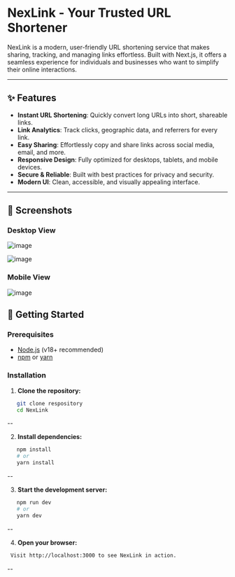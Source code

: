 # NexLink - Your Trusted URL Shortener

NexLink is a modern, user-friendly URL shortening service that makes sharing, tracking, and managing links effortless. Built with Next.js, it offers a seamless experience for individuals and businesses who want to simplify their online interactions.

---

## ✨ Features

- **Instant URL Shortening**: Quickly convert long URLs into short, shareable links.
- **Link Analytics**: Track clicks, geographic data, and referrers for every link.
- **Easy Sharing**: Effortlessly copy and share links across social media, email, and more.
- **Responsive Design**: Fully optimized for desktops, tablets, and mobile devices.
- **Secure & Reliable**: Built with best practices for privacy and security.
- **Modern UI**: Clean, accessible, and visually appealing interface.

---

## 📸 Screenshots

### Desktop View
![image](https://github.com/user-attachments/assets/60edcd59-f3d9-4a44-9af5-8e16bc53325a)

![image](https://github.com/user-attachments/assets/c47c3311-efc1-4666-a6aa-783627a80591)

### Mobile View

![image](https://github.com/user-attachments/assets/c6b19676-ed89-449f-ad2a-3fe5a924638a)

## 🚀 Getting Started

### Prerequisites

- [Node.js](https://nodejs.org/) (v18+ recommended)
- [npm](https://www.npmjs.com/) or [yarn](https://yarnpkg.com/)

### Installation

1. **Clone the repository:**
```sh
   git clone respository
   cd NexLink
```
--

2. **Install dependencies:**
```sh
   npm install
   # or
   yarn install
```
--
 
3. **Start the development server:**
```sh
   npm run dev
   # or
   yarn dev
```
--

4. **Open your browser:**
 ```sh
  Visit http://localhost:3000 to see NexLink in action.
```
--


